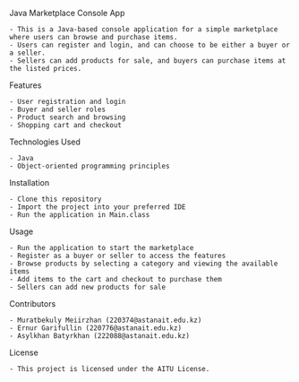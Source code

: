 Java Marketplace Console App

    - This is a Java-based console application for a simple marketplace where users can browse and purchase items. 
    - Users can register and login, and can choose to be either a buyer or a seller. 
    - Sellers can add products for sale, and buyers can purchase items at the listed prices.

Features

    - User registration and login
    - Buyer and seller roles
    - Product search and browsing
    - Shopping cart and checkout

Technologies Used

    - Java
    - Object-oriented programming principles

Installation

    - Clone this repository
    - Import the project into your preferred IDE
    - Run the application in Main.class

Usage

    - Run the application to start the marketplace
    - Register as a buyer or seller to access the features
    - Browse products by selecting a category and viewing the available items
    - Add items to the cart and checkout to purchase them
    - Sellers can add new products for sale

Contributors

    - Muratbekuly Meiirzhan (220374@astanait.edu.kz)
    - Ernur Garifullin (220776@astanait.edu.kz)
    - Asylkhan Batyrkhan (222088@astanait.edu.kz)

License

    - This project is licensed under the AITU License.
